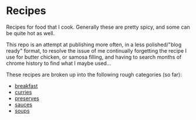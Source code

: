 # Recipes

Recipes for food that I cook. Generally these are pretty spicy, and some can be quite hot as well. 

This repo is an attempt at publishing more often, in a less polished/"blog ready" format, to resolve the issue of me continually forgetting the recipe I use for butter chicken, or samosa filling, and having to search months of chrome history to find what I maybe used...

These recipes are broken up into the following rough categories (so far):

* [breakfast](breakfast/)
* [curries](curries/)
* [preserves](preserves/)
* [sauces](sauces/)
* [soups](soups/)
